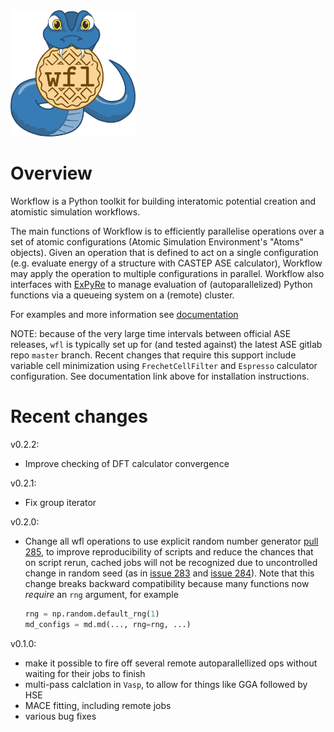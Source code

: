 <img src="docs/wf_logo_final.png" width=200>

# Overview

Workflow is a Python toolkit for building interatomic potential creation and atomistic simulation workflows. 

The main functions of Workflow is to efficiently parallelise operations over a set of atomic configurations (Atomic Simulation Environment's "Atoms" objects). Given an operation that is defined to act on a single configuration (e.g. evaluate energy of a structure with CASTEP ASE calculator), Workflow may apply the operation to multiple configurations in parallel. Workflow also interfaces with [ExPyRe](https://github.com/libAtoms/ExPyRe/tree/main/expyre) to manage evaluation of (autoparallelized) Python functions via a queueing system on a (remote) cluster. 

For examples and more information see [documentation](https://libatoms.github.io/workflow/)

NOTE: because of the very large time intervals between official ASE releases, `wfl` is typically
set up for (and tested against) the latest ASE gitlab repo `master` branch.  Recent changes
that require this support include variable cell minimization using `FrechetCellFilter` and
`Espresso` calculator configuration. See documentation link above for installation instructions.


# Recent changes

v0.2.2:

- Improve checking of DFT calculator convergence

v0.2.1:

- Fix group iterator

v0.2.0:

- Change all wfl operations to use explicit random number generator [pull 285](https://github.com/libAtoms/workflow/pull/285), to improve reproducibility of scripts and reduce the chances that on script rerun, cached jobs will not be recognized due to uncontrolled change in random seed (as in [issue 283](https://github.com/libAtoms/workflow/issues/283) and [issue 284](https://github.com/libAtoms/workflow/issues/284)).  Note that this change breaks backward compatibility because many functions now _require_ an `rng` argument, for example
  ```python
  rng = np.random.default_rng(1)
  md_configs = md.md(..., rng=rng, ...)
  ```

v0.1.0:

- make it possible to fire off several remote autoparallellized ops without waiting for their jobs to finish
- multi-pass calclation in `Vasp`, to allow for things like GGA followed by HSE
- MACE fitting, including remote jobs
- various bug fixes
